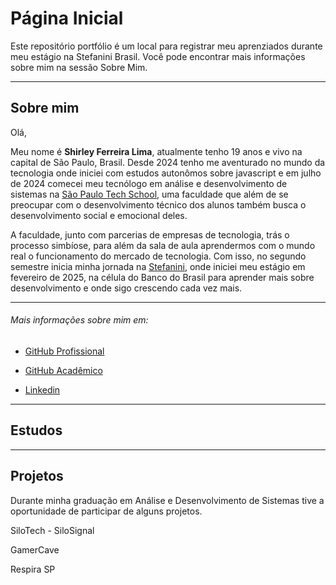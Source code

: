 # Página Inicial

Este repositório portfólio é um local para registrar meu aprenziados durante meu estágio na Stefanini Brasil. Você pode encontrar mais informações sobre mim na sessão Sobre Mim.

___
## Sobre mim
Olá,

Meu nome é **Shirley Ferreira Lima**, atualmente tenho 19 anos e vivo na capital de São Paulo, Brasil. Desde 2024 tenho me aventurado no mundo da tecnologia onde iniciei com estudos autonômos sobre javascript e em julho de 2024 comecei meu tecnólogo em análise e desenvolvimento de sistemas na [São Paulo Tech School](https://sptech.school/), uma faculdade que além de se preocupar com o desenvolvimento técnico dos alunos também busca o desenvolvimento social e emocional deles. 

A faculdade, junto com parcerias de empresas de tecnologia, trás o processo simbíose, para além da sala de aula aprendermos com o mundo real o funcionamento do mercado de tecnologia. Com isso, no segundo semestre inicia minha jornada na [Stefanini](https://stefanini.com/pt-br), onde iniciei meu estágio em fevereiro de 2025, na célula do Banco do Brasil para aprender mais sobre desenvolvimento e onde sigo crescendo cada vez mais. 

___

###### Mais informações sobre mim em:

- [GitHub Profissional](https://github.com/sferlima)

- [GitHub Acadêmico](https://github.com/ShirleyFerr)

- [Linkedin](https://www.linkedin.com/in/shirley-ferreira-lima-58755b243/)

___
## Estudos


___
## Projetos

Durante minha graduação em Análise e Desenvolvimento de Sistemas tive a oportunidade de participar de alguns projetos.

SiloTech - SiloSignal

GamerCave

Respira SP 

